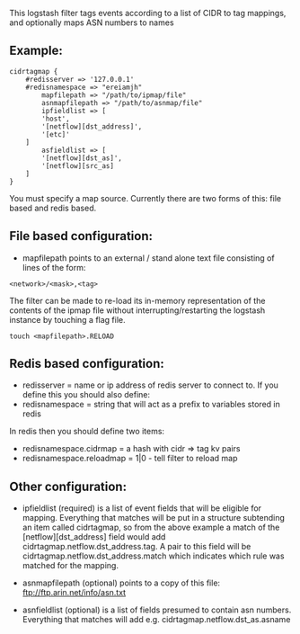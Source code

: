 This logstash filter tags events according to a list of CIDR to tag mappings, and optionally maps ASN numbers to names


Example:
--------

```
cidrtagmap {
	#redisserver => '127.0.0.1'
	#redisnamespace => "ereiamjh"
        mapfilepath => "/path/to/ipmap/file"
        asnmapfilepath => "/path/to/asnmap/file"
        ipfieldlist => [
		'host',
		'[netflow][dst_address]',
		'[etc]'
	]
        asfieldlist => [
		'[netflow][dst_as]',
		'[netflow][src_as]
	]
}
```

You must specify a map source. Currently there are two forms of this: file based and redis based.

File based configuration:
-------------------------

* mapfilepath points to an  external / stand alone text file consisting of lines of the form:

```
<network>/<mask>,<tag>
```

The filter can be made to re-load its in-memory representation of the contents of the
ipmap file without interrupting/restarting the logstash instance by touching a flag file.

```
touch <mapfilepath>.RELOAD
```


Redis based configuration:
--------------------------

* redisserver = name or ip address of redis server to connect to. If you define this you should also define:
* redisnamespace = string that will act as a prefix to variables stored in redis


In redis then you should define two items:
* redisnamespace.cidrmap = a hash with cidr => tag kv pairs
* redisnamespace.reloadmap = 1|0 - tell filter to reload map


Other configuration:
--------------------

* ipfieldlist (required) is a list of event fields that will be eligible for mapping.  Everything that matches
will be put in a structure subtending an item called cidrtagmap, so
from the above example a match of the [netflow][dst_address] field would add
cidrtagmap.netflow.dst_address.tag.  A pair to this field will be cidrtagmap.netflow.dst_address.match 
which indicates which rule was matched for the mapping.

* asnmapfilepath (optional) points to a copy of this file: ftp://ftp.arin.net/info/asn.txt 

* asnfieldlist (optional) is a list of fields presumed to contain asn numbers.  Everything that matches
will add e.g. cidrtagmap.netflow.dst_as.asname



